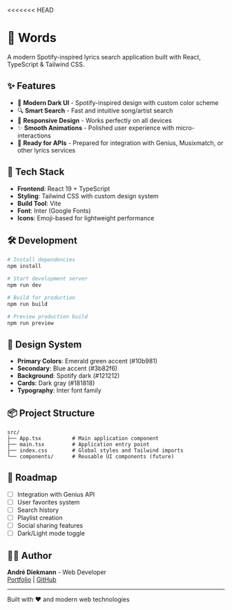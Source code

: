 <<<<<<< HEAD
# 🎵 Words

A modern Spotify-inspired lyrics search application built with React, TypeScript & Tailwind CSS.

## ✨ Features

- 🎨 **Modern Dark UI** - Spotify-inspired design with custom color scheme
- 🔍 **Smart Search** - Fast and intuitive song/artist search
- 📱 **Responsive Design** - Works perfectly on all devices  
- ✨ **Smooth Animations** - Polished user experience with micro-interactions
- 🎵 **Ready for APIs** - Prepared for integration with Genius, Musixmatch, or other lyrics services

## 🚀 Tech Stack

- **Frontend**: React 19 + TypeScript
- **Styling**: Tailwind CSS with custom design system
- **Build Tool**: Vite
- **Font**: Inter (Google Fonts)
- **Icons**: Emoji-based for lightweight performance

## 🛠️ Development

```bash
# Install dependencies
npm install

# Start development server
npm run dev

# Build for production
npm run build

# Preview production build
npm run preview
```

## 🎨 Design System

- **Primary Colors**: Emerald green accent (#10b981)
- **Secondary**: Blue accent (#3b82f6)  
- **Background**: Spotify dark (#121212)
- **Cards**: Dark gray (#181818)
- **Typography**: Inter font family

## 📦 Project Structure

```
src/
├── App.tsx          # Main application component
├── main.tsx         # Application entry point
├── index.css        # Global styles and Tailwind imports
└── components/      # Reusable UI components (future)
```

## 🔮 Roadmap

- [ ] Integration with Genius API
- [ ] User favorites system
- [ ] Search history
- [ ] Playlist creation
- [ ] Social sharing features
- [ ] Dark/Light mode toggle

## 👨‍💻 Author

**André Diekmann** - Web Developer  
[Portfolio](https://andre-diekmann-portfolio.vercel.app) | [GitHub](https://github.com/AndreDiekmannWebDev)

---

Built with ❤️ and modern web technologies
